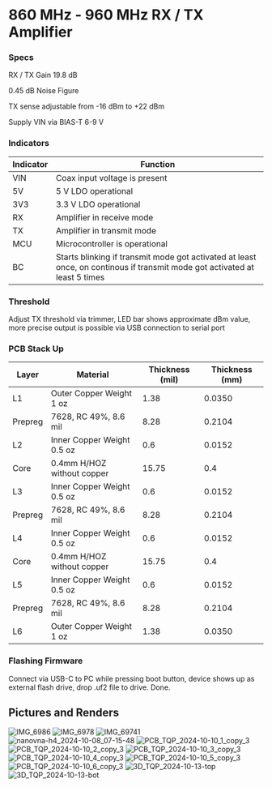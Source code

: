 # **860 MHz - 960 MHz RX / TX Amplifier**

### Specs

RX / TX Gain 19.8 dB

0.45 dB Noise Figure

TX sense adjustable from -16 dBm to +22 dBm

Supply VIN via BIAS-T 6-9 V

### Indicators

Indicator | Function
--------- | --------
VIN | Coax input voltage is present
5V | 5 V LDO operational
3V3 | 3.3 V LDO operational
RX | Amplifier in receive mode
TX | Amplifier in transmit mode
MCU | Microcontroller is operational
BC | Starts blinking if transmit mode got activated at least once, on continous if transmit mode got activated at least 5 times

### Threshold

Adjust TX threshold via trimmer, LED bar shows approximate dBm value, more precise output is possible via USB connection to serial port
### PCB Stack Up

Layer | Material | Thickness (mil) | Thickness (mm)
----- | -------- | --------------- | --------------
L1 | Outer Copper Weight 1 oz | 1.38 | 0.0350
Prepreg | 7628, RC 49%, 8.6 mil | 8.28 | 0.2104
L2 | Inner Copper Weight 0.5 oz | 0.6 | 0.0152
Core | 0.4mm H/HOZ without copper | 15.75 | 0.4
L3 | Inner Copper Weight 0.5 oz | 0.6 | 0.0152
Prepreg | 7628, RC 49%, 8.6 mil | 8.28 | 0.2104
L4 | Inner Copper Weight 0.5 oz | 0.6 | 0.0152
Core | 0.4mm H/HOZ without copper | 15.75 | 0.4
L5 | Inner Copper Weight 0.5 oz | 0.6 | 0.0152
Prepreg | 7628, RC 49%, 8.6 mil | 8.28 | 0.2104
L6 | Outer Copper Weight 1 oz | 1.38 | 0.0350

### Flashing Firmware

Connect via USB-C to PC while pressing boot button, device shows up as external flash drive, drop .uf2 file to drive. Done.

## Pictures and Renders
![IMG_6986](https://github.com/user-attachments/assets/494973b2-5131-44f8-90a0-f34d8f4bf3d3)
![IMG_6978](https://github.com/user-attachments/assets/cdfc0fae-265b-4c84-83c9-b4451f8b29fc)
![IMG_69741](https://github.com/user-attachments/assets/bdfffde8-1579-41e2-9c6d-57feef7329da)
![nanovna-h4_2024-10-08_07-15-48](https://github.com/user-attachments/assets/bd2b8982-fd15-4655-a4a9-18fa295bbd67)
![PCB_TQP_2024-10-10_1_copy_3](https://github.com/user-attachments/assets/89c08b55-0acc-4861-8bf0-3a31fe78b529)
![PCB_TQP_2024-10-10_2_copy_3](https://github.com/user-attachments/assets/3f6c4b20-6f55-44e2-b8f6-085ae17b96e2)
![PCB_TQP_2024-10-10_3_copy_3](https://github.com/user-attachments/assets/cd08fd9a-3115-4c1f-91de-a3d8b8676cec)
![PCB_TQP_2024-10-10_4_copy_3](https://github.com/user-attachments/assets/ae3d36b7-4407-4a46-99c8-429be40f0cf4)
![PCB_TQP_2024-10-10_5_copy_3](https://github.com/user-attachments/assets/d49d25a3-8bfc-4092-ac56-17948a3d9121)
![PCB_TQP_2024-10-10_6_copy_3](https://github.com/user-attachments/assets/5cc17557-13c6-4641-a065-c03cc3f16627)
![3D_TQP_2024-10-13-top](https://github.com/user-attachments/assets/0175638b-19b5-4d78-a73d-8858feeda219)
![3D_TQP_2024-10-13-bot](https://github.com/user-attachments/assets/9f2878d6-b105-4c2c-a396-8c09252f6d57)

